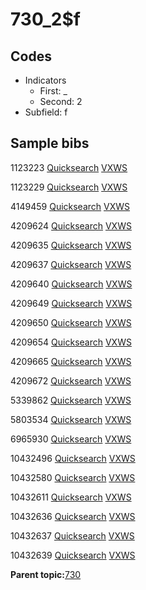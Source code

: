 # 730\_2$f

## Codes

-   Indicators
    -   First: \_
    -   Second: 2
-   Subfield: f

## Sample bibs

1123223 [Quicksearch](https://search.library.yale.edu/catalog/1123223) [VXWS](http://prodorbis.library.yale.edu:7014/vxws/GetHoldingsService?bibId=1123223)

1123229 [Quicksearch](https://search.library.yale.edu/catalog/1123229) [VXWS](http://prodorbis.library.yale.edu:7014/vxws/GetHoldingsService?bibId=1123229)

4149459 [Quicksearch](https://search.library.yale.edu/catalog/4149459) [VXWS](http://prodorbis.library.yale.edu:7014/vxws/GetHoldingsService?bibId=4149459)

4209624 [Quicksearch](https://search.library.yale.edu/catalog/4209624) [VXWS](http://prodorbis.library.yale.edu:7014/vxws/GetHoldingsService?bibId=4209624)

4209635 [Quicksearch](https://search.library.yale.edu/catalog/4209635) [VXWS](http://prodorbis.library.yale.edu:7014/vxws/GetHoldingsService?bibId=4209635)

4209637 [Quicksearch](https://search.library.yale.edu/catalog/4209637) [VXWS](http://prodorbis.library.yale.edu:7014/vxws/GetHoldingsService?bibId=4209637)

4209640 [Quicksearch](https://search.library.yale.edu/catalog/4209640) [VXWS](http://prodorbis.library.yale.edu:7014/vxws/GetHoldingsService?bibId=4209640)

4209649 [Quicksearch](https://search.library.yale.edu/catalog/4209649) [VXWS](http://prodorbis.library.yale.edu:7014/vxws/GetHoldingsService?bibId=4209649)

4209650 [Quicksearch](https://search.library.yale.edu/catalog/4209650) [VXWS](http://prodorbis.library.yale.edu:7014/vxws/GetHoldingsService?bibId=4209650)

4209654 [Quicksearch](https://search.library.yale.edu/catalog/4209654) [VXWS](http://prodorbis.library.yale.edu:7014/vxws/GetHoldingsService?bibId=4209654)

4209665 [Quicksearch](https://search.library.yale.edu/catalog/4209665) [VXWS](http://prodorbis.library.yale.edu:7014/vxws/GetHoldingsService?bibId=4209665)

4209672 [Quicksearch](https://search.library.yale.edu/catalog/4209672) [VXWS](http://prodorbis.library.yale.edu:7014/vxws/GetHoldingsService?bibId=4209672)

5339862 [Quicksearch](https://search.library.yale.edu/catalog/5339862) [VXWS](http://prodorbis.library.yale.edu:7014/vxws/GetHoldingsService?bibId=5339862)

5803534 [Quicksearch](https://search.library.yale.edu/catalog/5803534) [VXWS](http://prodorbis.library.yale.edu:7014/vxws/GetHoldingsService?bibId=5803534)

6965930 [Quicksearch](https://search.library.yale.edu/catalog/6965930) [VXWS](http://prodorbis.library.yale.edu:7014/vxws/GetHoldingsService?bibId=6965930)

10432496 [Quicksearch](https://search.library.yale.edu/catalog/10432496) [VXWS](http://prodorbis.library.yale.edu:7014/vxws/GetHoldingsService?bibId=10432496)

10432580 [Quicksearch](https://search.library.yale.edu/catalog/10432580) [VXWS](http://prodorbis.library.yale.edu:7014/vxws/GetHoldingsService?bibId=10432580)

10432611 [Quicksearch](https://search.library.yale.edu/catalog/10432611) [VXWS](http://prodorbis.library.yale.edu:7014/vxws/GetHoldingsService?bibId=10432611)

10432636 [Quicksearch](https://search.library.yale.edu/catalog/10432636) [VXWS](http://prodorbis.library.yale.edu:7014/vxws/GetHoldingsService?bibId=10432636)

10432637 [Quicksearch](https://search.library.yale.edu/catalog/10432637) [VXWS](http://prodorbis.library.yale.edu:7014/vxws/GetHoldingsService?bibId=10432637)

10432639 [Quicksearch](https://search.library.yale.edu/catalog/10432639) [VXWS](http://prodorbis.library.yale.edu:7014/vxws/GetHoldingsService?bibId=10432639)

**Parent topic:**[730](../../tags/730/730.md)

